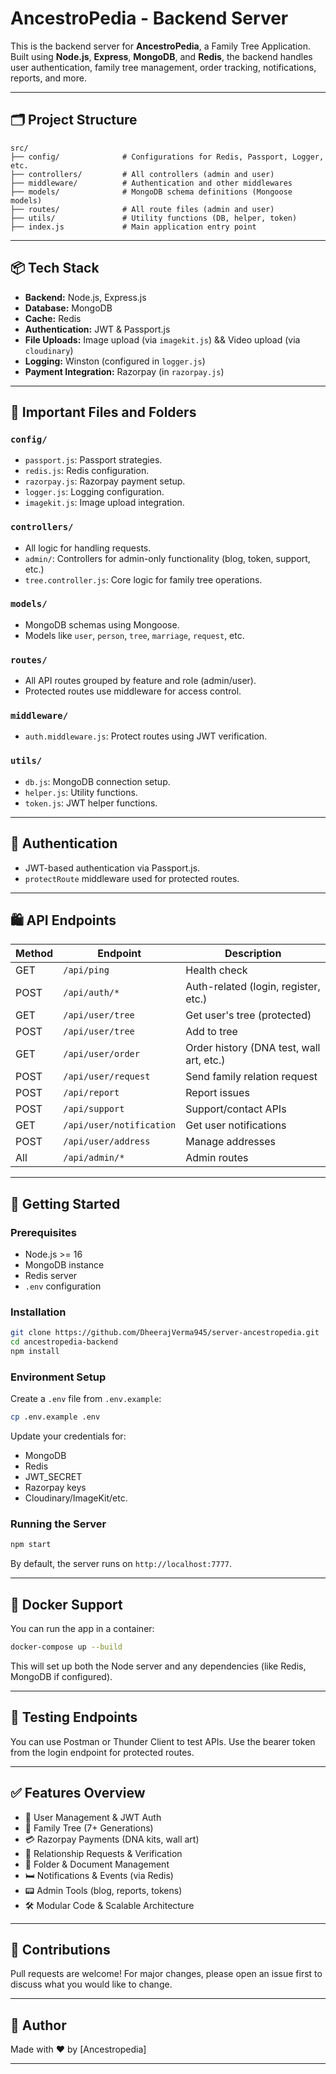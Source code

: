 # AncestroPedia - Backend Server

This is the backend server for **AncestroPedia**, a Family Tree Application. Built using **Node.js**, **Express**, **MongoDB**, and **Redis**, the backend handles user authentication, family tree management, order tracking, notifications, reports, and more.

---

## 🗂️ Project Structure

```
src/
├── config/              # Configurations for Redis, Passport, Logger, etc.
├── controllers/         # All controllers (admin and user)
├── middleware/          # Authentication and other middlewares
├── models/              # MongoDB schema definitions (Mongoose models)
├── routes/              # All route files (admin and user)
├── utils/               # Utility functions (DB, helper, token)
├── index.js             # Main application entry point
```

---

## 📦 Tech Stack

* **Backend:** Node.js, Express.js
* **Database:** MongoDB
* **Cache:** Redis
* **Authentication:** JWT & Passport.js
* **File Uploads:** Image upload (via `imagekit.js`) && Video upload (via `cloudinary`)
* **Logging:** Winston (configured in `logger.js`)
* **Payment Integration:** Razorpay (in `razorpay.js`)

---

## 📁 Important Files and Folders

### `config/`

* `passport.js`: Passport strategies.
* `redis.js`: Redis configuration.
* `razorpay.js`: Razorpay payment setup.
* `logger.js`: Logging configuration.
* `imagekit.js`: Image upload integration.

### `controllers/`

* All logic for handling requests.
* `admin/`: Controllers for admin-only functionality (blog, token, support, etc.)
* `tree.controller.js`: Core logic for family tree operations.

### `models/`

* MongoDB schemas using Mongoose.
* Models like `user`, `person`, `tree`, `marriage`, `request`, etc.

### `routes/`

* All API routes grouped by feature and role (admin/user).
* Protected routes use middleware for access control.

### `middleware/`

* `auth.middleware.js`: Protect routes using JWT verification.

### `utils/`

* `db.js`: MongoDB connection setup.
* `helper.js`: Utility functions.
* `token.js`: JWT helper functions.

---

## 🔐 Authentication

* JWT-based authentication via Passport.js.
* `protectRoute` middleware used for protected routes.

---

## 🛍️ API Endpoints

| Method | Endpoint                 | Description                              |
| ------ | ------------------------ | ---------------------------------------- |
| GET    | `/api/ping`              | Health check                             |
| POST   | `/api/auth/*`            | Auth-related (login, register, etc.)     |
| GET    | `/api/user/tree`         | Get user's tree (protected)              |
| POST   | `/api/user/tree`         | Add to tree                              |
| GET    | `/api/user/order`        | Order history (DNA test, wall art, etc.) |
| POST   | `/api/user/request`      | Send family relation request             |
| POST   | `/api/report`            | Report issues                            |
| POST   | `/api/support`           | Support/contact APIs                     |
| GET    | `/api/user/notification` | Get user notifications                   |
| POST   | `/api/user/address`      | Manage addresses                         |
| All    | `/api/admin/*`           | Admin routes                             |

---

## 🚀 Getting Started

### Prerequisites

* Node.js >= 16
* MongoDB instance
* Redis server
* `.env` configuration

### Installation

```bash
git clone https://github.com/DheerajVerma945/server-ancestropedia.git
cd ancestropedia-backend
npm install
```

### Environment Setup

Create a `.env` file from `.env.example`:

```bash
cp .env.example .env
```

Update your credentials for:

* MongoDB
* Redis
* JWT\_SECRET
* Razorpay keys
* Cloudinary/ImageKit/etc.

### Running the Server

```bash
npm start
```

By default, the server runs on `http://localhost:7777`.

---

## 🐳 Docker Support

You can run the app in a container:

```bash
docker-compose up --build
```

This will set up both the Node server and any dependencies (like Redis, MongoDB if configured).

---

## 🧪 Testing Endpoints

You can use Postman or Thunder Client to test APIs. Use the bearer token from the login endpoint for protected routes.

---

## ✅ Features Overview

* 👤 User Management & JWT Auth
* 🌳 Family Tree (7+ Generations)
* 💳 Razorpay Payments (DNA kits, wall art)
* 🔗 Relationship Requests & Verification
* 📂 Folder & Document Management
* 🛏 Notifications & Events (via Redis)
* 📟 Admin Tools (blog, reports, tokens)
* 🛠️ Modular Code & Scalable Architecture

---

## 📌 Contributions

Pull requests are welcome! For major changes, please open an issue first to discuss what you would like to change.

---

## 🧠 Author

Made with ❤️ by \[Ancestropedia]

---

